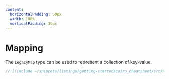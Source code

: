 ```yaml
---
content:
  horizontalPadding: 50px
  width: 100%
  verticalPadding: 30px
---
```


# Mapping

The `LegacyMap` type can be used to represent a collection of key-value.

```rust
// [!include ~/snippets/listings/getting-started/cairo_cheatsheet/src/mapping_example.cairo]
```
